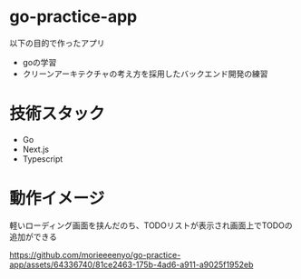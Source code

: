# go-practice-app
以下の目的で作ったアプリ
- goの学習
- クリーンアーキテクチャの考え方を採用したバックエンド開発の練習

# 技術スタック
- Go
- Next.js
- Typescript

# 動作イメージ
軽いローディング画面を挟んだのち、TODOリストが表示され画面上でTODOの追加ができる

https://github.com/morieeeenyo/go-practice-app/assets/64336740/81ce2463-175b-4ad6-a911-a9025f1952eb

